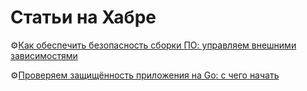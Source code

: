 # Статьи на Хабре

⚙️[Как обеспечить безопасность сборки ПО: управляем внешними зависимостями](https://habr.com/ru/company/deliveryclub/blog/665518/)

⚙️[Проверяем защищённость приложения на Go: с чего начать](https://habr.com/ru/company/deliveryclub/blog/658569/)
